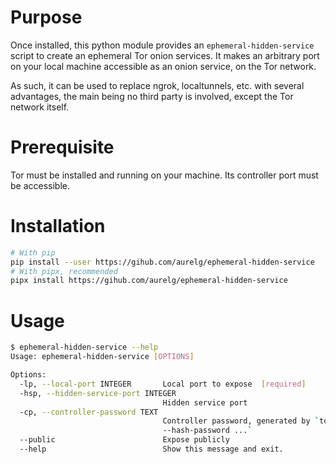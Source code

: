# Purpose

Once installed, this python module provides an `ephemeral-hidden-service` script
to create an ephemeral Tor onion services. It makes an arbitrary port on your
local machine accessible as an onion service, on the Tor network.

As such, it can be used to replace ngrok, localtunnels, etc. with several
advantages, the main being no third party is involved, except the Tor network
itself.

# Prerequisite

Tor must be installed and running on your machine. Its controller port must be
accessible.

# Installation

```sh
# With pip
pip install --user https://gihub.com/aurelg/ephemeral-hidden-service
# With pipx, recommended
pipx install https://gihub.com/aurelg/ephemeral-hidden-service
```

# Usage

```sh
$ ephemeral-hidden-service --help
Usage: ephemeral-hidden-service [OPTIONS]

Options:
  -lp, --local-port INTEGER       Local port to expose  [required]
  -hsp, --hidden-service-port INTEGER
                                  Hidden service port
  -cp, --controller-password TEXT
                                  Controller password, generated by `tor
                                  --hash-password ...`
  --public                        Expose publicly
  --help                          Show this message and exit.
```
